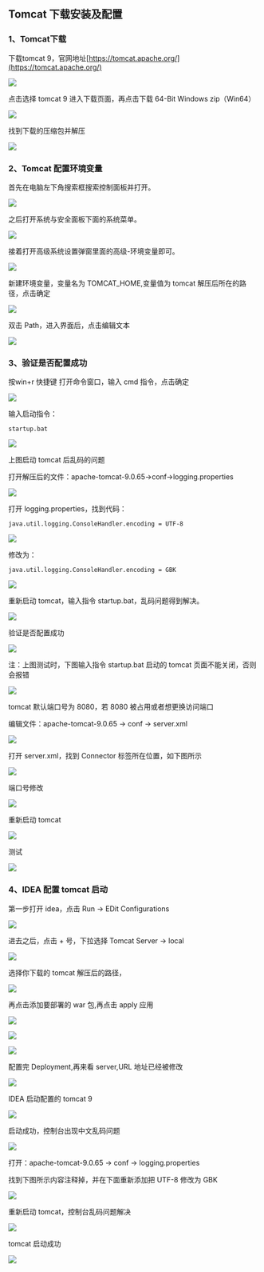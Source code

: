 ## Tomcat 下载安装及配置

### 1、Tomcat下载

下载tomcat 9，官网地址[https://tomcat.apache.org/](https://tomcat.apache.org/)

![](tomcat_img/img.png)

点击选择 tomcat 9 进入下载页面，再点击下载 64-Bit Windows zip（Win64）

![](tomcat_img/img_1.png)

找到下载的压缩包并解压

![](tomcat_img/img_2.png)
    
### 2、Tomcat 配置环境变量

首先在电脑左下角搜索框搜索控制面板并打开。

![](jdk_image/jdk_8.png)

之后打开系统与安全面板下面的系统菜单。

![](jdk_image/jdk_9.png)

接着打开高级系统设置弹窗里面的高级-环境变量即可。

![](jdk_image/jdk_10.png)

新建环境变量，变量名为 TOMCAT_HOME,变量值为 tomcat 解压后所在的路径，点击确定

![](tomcat_img/img_4.png)

双击 Path，进入界面后，点击编辑文本

![](tomcat_img/img_5.png)

### 3、验证是否配置成功

按win+r 快捷键 打开命令窗口，输入 cmd 指令，点击确定

![](jdk_image/img.png)

输入启动指令：

    startup.bat

![](tomcat_img/img_6.png)

上图启动 tomcat 后乱码的问题

打开解压后的文件：apache-tomcat-9.0.65->conf->logging.properties

![](tomcat_img/img_7.png)

打开 logging.properties，找到代码：

    java.util.logging.ConsoleHandler.encoding = UTF-8

![](tomcat_img/img_8.png)

修改为：

    java.util.logging.ConsoleHandler.encoding = GBK

![](tomcat_img/img_9.png)

重新启动 tomcat，输入指令 startup.bat，乱码问题得到解决。

![](tomcat_img/img_10.png)

验证是否配置成功 

![](tomcat_img/img_11.png)

注：上图测试时，下图输入指令 startup.bat 启动的 tomcat 页面不能关闭，否则会报错

![](tomcat_img/img_12.png)

tomcat 默认端口号为 8080，若 8080 被占用或者想更换访问端口

编辑文件：apache-tomcat-9.0.65 -> conf -> server.xml

![](tomcat_img/img_13.png)

打开 server.xml，找到 Connector 标签所在位置，如下图所示

![](tomcat_img/img_14.png)

端口号修改

![](tomcat_img/img_15.png)

重新启动 tomcat

![](tomcat_img/img_16.png)

测试

![](tomcat_img/img_17.png)

### 4、IDEA 配置 tomcat 启动


第一步打开 idea，点击 Run -> EDit Configurations

![](tomcat_img/img_3.png)

进去之后，点击 + 号，下拉选择 Tomcat Server -> local

![](tomcat_img/img_18.png)

选择你下载的 tomcat 解压后的路径，

![](tomcat_img/img_19.png)

再点击添加要部署的 war 包,再点击 apply 应用

![](tomcat_img/img_22.png)

![](tomcat_img/img_20.png)

![](tomcat_img/img_23.png)

配置完 Deployment,再来看 server,URL 地址已经被修改

![](tomcat_img/img_24.png)

IDEA 启动配置的 tomcat 9

![](tomcat_img/img_21.png)

启动成功，控制台出现中文乱码问题

![](tomcat_img/img_25.png)

打开：apache-tomcat-9.0.65 -> conf -> logging.properties

找到下图所示内容注释掉，并在下面重新添加把 UTF-8 修改为 GBK

![](tomcat_img/img_26.png)

重新启动 tomcat，控制台乱码问题解决    

![](tomcat_img/img_27.png)

tomcat 启动成功

![](tomcat_img/img_28.png)
